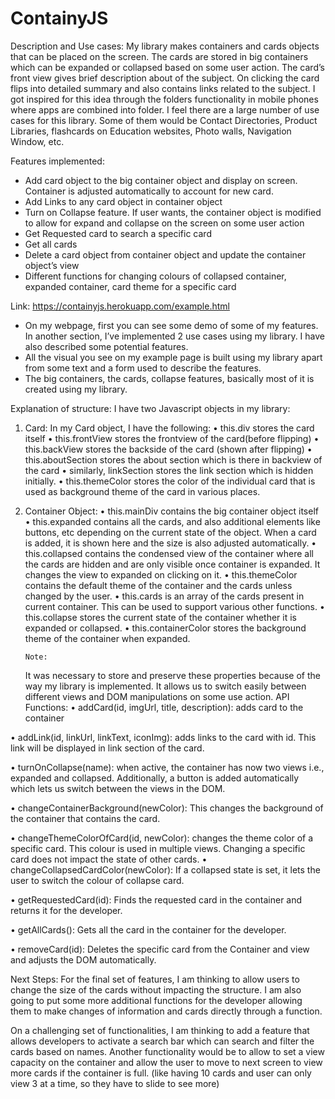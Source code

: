 # ContainyJS

Description and Use cases: My library makes containers and cards objects that can be placed on the screen. The cards are stored in big containers which can be expanded or collapsed based on some user action. The card’s front view gives brief description about of the subject. On clicking the card flips into detailed summary and also contains links related to the subject. I got inspired for this idea through the folders functionality in mobile phones where apps are combined into folder.
I feel there are a large number of use cases for this library. Some of them would be Contact Directories, Product Libraries, flashcards on Education websites, Photo walls, Navigation Window, etc.

Features implemented:

- Add card object to the big container object and display on screen. Container is adjusted automatically to account for new card.
- Add Links to any card object in container object
- Turn on Collapse feature. If user wants, the container object is modified to allow for expand and collapse on the screen on some user action
- Get Requested card to search a specific card
- Get all cards
- Delete a card object from container object and update the container object’s view
- Different functions for changing colours of collapsed container, expanded container, card theme for a specific card

Link: https://containyjs.herokuapp.com/example.html

- On my webpage, first you can see some demo of some of my features. In another section, I’ve implemented 2 use cases using my library. I have also described some potential features.
- All the visual you see on my example page is built using my library apart from some text and a form used to describe the features.
- The big containers, the cards, collapse features, basically most of it is created using my library.

Explanation of structure:
I have two Javascript objects in my library:

1.  Card:
    In my Card object, I have the following:
    • this.div stores the card itself
    • this.frontView stores the frontview of the card(before flipping)
    • this.backView stores the backside of the card (shown after flipping)
    • this.aboutSection stores the about section which is there in backview of the card
    • similarly, linkSection stores the link section which is hidden initially.
    • this.themeColor stores the color of the individual card that is used as background theme of the card in various places.

2.  Container Object:
    • this.mainDiv contains the big container object itself
    • this.expanded contains all the cards, and also additional elements like buttons, etc depending on the current state of the object. When a card is added, it is shown here and the size is also adjusted automatically.
    • this.collapsed contains the condensed view of the container where all the cards are hidden and are only visible once container is expanded. It changes the view to expanded on clicking on it.
    • this.themeColor contains the default theme of the container and the cards unless changed by the user.
    • this.cards is an array of the cards present in current container. This can be used to support various other functions.
    • this.collapse stores the current state of the container whether it is expanded or collapsed.
    • this.containerColor stores the background theme of the container when expanded.

        Note:

    It was necessary to store and preserve these properties because of the way my library is implemented. It allows us to switch easily between different views and DOM manipulations on some use action.
    API Functions:
    • addCard(id, imgUrl, title, description): adds card to the container

• addLink(id, linkUrl, linkText, iconImg): adds links to the card with id. This link will be displayed in link section of the card.

• turnOnCollapse(name): when active, the container has now two views i.e., expanded and collapsed. Additionally, a button is added automatically which lets us switch between the views in the DOM.

• changeContainerBackground(newColor): This changes the background of the container that contains the card.

• changeThemeColorOfCard(id, newColor): changes the theme color of a specific card. This colour is used in multiple views. Changing a specific card does not impact the state of other cards.
• changeCollapsedCardColor(newColor): If a collapsed state is set, it lets the user to switch the colour of collapse card.

• getRequestedCard(id): Finds the requested card in the container and returns it for the developer.

• getAllCards(): Gets all the card in the container for the developer.

• removeCard(id): Deletes the specific card from the Container and view and adjusts the DOM automatically.

Next Steps:
For the final set of features, I am thinking to allow users to change the size of the cards without impacting the structure. I am also going to put some more additional functions for the developer allowing them to make changes of information and cards directly through a function.

On a challenging set of functionalities, I am thinking to add a feature that allows developers to activate a search bar which can search and filter the cards based on names.
Another functionality would be to allow to set a view capacity on the container and allow the user to move to next screen to view more cards if the container is full. (like having 10 cards and user can only view 3 at a time, so they have to slide to see more)
